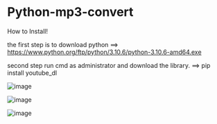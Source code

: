 # Python-mp3-convert
How to Install!

the first step is to download python ==> https://www.python.org/ftp/python/3.10.6/python-3.10.6-amd64.exe

second step run cmd as administrator and download the library.  ==> pip install youtube_dl

![image](https://user-images.githubusercontent.com/64342218/183232140-cc4c3ae8-da99-476c-8587-20f76bfdc12a.png)

![image](https://user-images.githubusercontent.com/64342218/183232331-ea48866a-40f3-467f-9e53-7cbb9e01cbcf.png)



![image](https://user-images.githubusercontent.com/64342218/183232278-64c41ad8-9696-4937-91fe-e51e0e9e6120.png)
